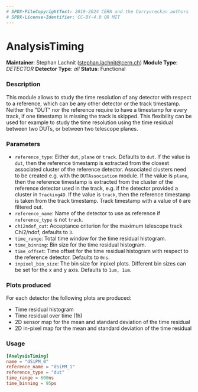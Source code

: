 ```yaml
---
# SPDX-FileCopyrightText: 2019-2024 CERN and the Corryvreckan authors
# SPDX-License-Identifier: CC-BY-4.0 OR MIT
---
```

# AnalysisTiming
**Maintainer**: Stephan Lachnit (stephan.lachnit@cern.ch)
**Module Type**: *DETECTOR*
**Detector Type**: *all*
**Status**: Functional

### Description
This module allows to study the time resolution of any detector with respect to a reference, which can be any other detector or the track timestamp.
Neither the "DUT" nor the reference require to have a timestamp for every track, if one timestamp is missing the track is skipped.
This flexibility can be used for example to study the time resolution using the time residual between two DUTs, or between two telescope planes.

### Parameters
* `reference_type`: Either `dut`, `plane` or `track`. Defaults to `dut`.
  If the value is `dut`, then the reference timestamp is extracted from the closest associated cluster of the reference detector. Associated clusters need to be created e.g. with the `DUTAssociation` module.
  If the value is `plane`, then the reference timestamp is extracted from the cluster of the reference detector used in the track, e.g. if the detector provided a cluster in `Tracking4D`.
  If the value is `track`, then the reference timestamp is taken from the track timestamp. Track timestamp with a value of `0` are filtered out.
* `reference_name`: Name of the detector to use as reference if `reference_type` is not `track`.
* `chi2ndof_cut`: Acceptance criterion for the maximum telescope track Chi2/ndof, defaults to `3`.
* `time_range`: Total time window for the time residual histogram.
* `time_binning`: Bin size for the time residual histogram.
* `time_offset`: Time offset for the time residual histogram with respect to the reference detector. Defaults to `0ns`.
* `inpixel_bin_size`: The bin size for inpixel plots. Different bin sizes can be set for the x and y axis. Defaults to `1um, 1um`.

### Plots produced
For each detector the following plots are produced:

* Time residual histogram
* Time residual over time (1h)
* 2D sensor map for the mean and standard deviation of the time residual
* 2D in-pixel map for the mean and standard deviation of the time residual

### Usage
```toml
[AnalysisTiming]
name = "dSiPM_0"
reference_name = "dSiPM_1"
reference_type = "dut"
time_range = 600ns
time_binning = 95ps
```
